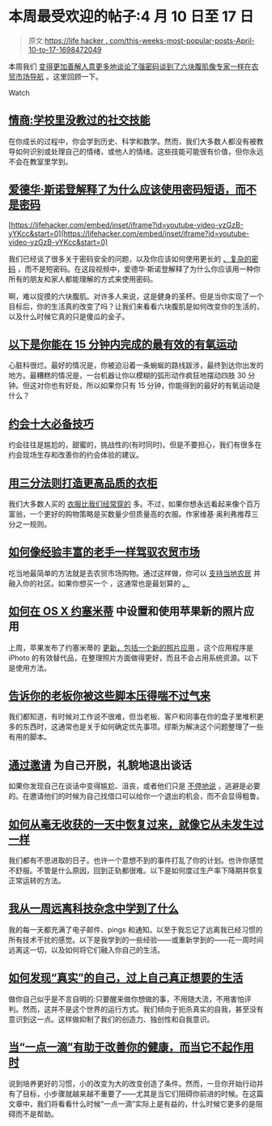 # 本周最受欢迎的帖子:4 月 10 日至 17 日

> 原文:[https://life hacker . com/this-weeks-most-popular-posts-April-10-to-17-1698472049](https://lifehacker.com/this-weeks-most-popular-posts-april-10th-to-17th-1698472049)

本周我们 [变得更加善解人意](https://lifehacker.com/emotional-intelligence-the-social-skills-you-werent-ta-1697704987)[更多地谈论了强密码](http://lifehacker.com/edward-snowden-explains-why-you-should-use-passphrases-1696958545)[谈到了六块腹肌](http://vitals.lifehacker.com/how-getting-a-six-pack-changes-your-life-and-how-it-do-1696896251)[像专家一样在农贸市场导航](http://skillet.lifehacker.com/what-i-learned-from-years-of-shopping-at-farmers-marke-1696890959) 。这里回顾一下。

Watch

## [情商:学校里没教过的社交技能](http://lifehacker.com/emotional-intelligence-the-social-skills-you-werent-ta-1697704987)

在你成长的过程中，你会学到历史、科学和数学。然而，我们大多数人都没有被教导如何识别或处理自己的情绪，或他人的情绪。这些技能可能很有价值，但你永远不会在教室里学到。

## [爱德华·斯诺登解释了为什么应该使用密码短语，而不是密码](http://lifehacker.com/edward-snowden-explains-why-you-should-use-passphrases-1696958545)

 [https://lifehacker.com/embed/inset/iframe?id=youtube-video-yzGzB-yYKcc&start=0](https://lifehacker.com/embed/inset/iframe?id=youtube-video-yzGzB-yYKcc&start=0) 

我们已经谈了很多关于密码安全的问题，以及你应该如何使用更长的 [、复杂的密码](http://lifehacker.com/using-common-phrases-makes-your-passphrase-password-use-5893510) ，而不是短密码。在这段视频中，爱德华·斯诺登解释了为什么你应该用一种你所有的朋友和家人都能理解的方式来使用密码。

啊，难以捉摸的六块腹肌。对许多人来说，这是健身的圣杯。但是当你实现了一个目标后，你的生活真的改变了吗？让我们来看看六块腹肌是如何改变你的生活的，以及什么时候它真的只是傻瓜的金子。

## [以下是你能在 15 分钟内完成的最有效的有氧运动](http://vitals.lifehacker.com/heres-the-most-effective-cardio-workout-you-can-do-in-1-1697917072)

心脏科很烂。最好的情况是，你被迫沿着一条蜿蜒的路线跋涉，最终到达你出发的地方。最糟糕的情况是，一台机器让你以模糊的弧形动作疯狂地摆动四肢 30 分钟。但这对你也有好处，所以如果你只有 15 分钟，你能得到的最好的有氧运动是什么？

## [约会十大必备技巧](http://lifehacker.com/top-10-essential-tips-for-dating-1696547423)

约会往往是尴尬的，甜蜜的，挑战性的(有时同时)。但是不要担心，我们有很多在约会现场生存和改善你的约会体验的建议。

## [用三分法则打造更高品质的衣柜](http://lifehacker.com/build-a-higher-quality-wardrobe-with-the-one-third-rule-1697999751)

我们大多数人买的 [衣服比我们经常穿的](https://lifehacker.com/how-to-stop-buying-clothes-you-never-wear-1566730349) 多。不过，如果你想永远看起来像个百万富翁，一个更好的购物策略是买数量少但质量高的衣服。作家维基·奥利弗推荐三分之一规则。

## [如何像经验丰富的老手一样驾驭农贸市场](http://skillet.lifehacker.com/what-i-learned-from-years-of-shopping-at-farmers-marke-1696890959)

吃当地最简单的方法就是去农贸市场购物。通过这样做，你可以 [支持当地农民](http://lifehacker.com/why-eating-seasonally-and-locally-is-better-for-you-an-1563025065) 并融入你的社区。如果你想买一个 ，这通常也是最划算的 [。](http://lifehacker.com/hit-up-farmers-markets-when-cooking-for-one-5402989)

## [如何在 OS X 约塞米蒂](http://lifehacker.com/how-to-set-up-and-use-apples-new-photos-app-in-os-x-yos-1697595730) 中设置和使用苹果新的照片应用

上周，苹果发布了约塞米蒂的 [更新，包括一个新的照片应用](http://lifehacker.com/os-x-10-10-3-arrives-with-new-photos-app-1696493039) 。这个应用程序是 iPhoto 的有效替代品，在整理照片方面做得更好，而且不会占用系统资源。以下是使用方法。

## [告诉你的老板你被这些脚本压得喘不过气来](http://lifehacker.com/tell-your-boss-youre-overwhelmed-with-work-with-these-s-1697752580)

我们都知道，有时候对工作说不很难，但当老板、客户和同事在你的盘子里堆积更多的东西时，这通常也是关于如何确定优先事项。缪斯为解决这个问题整理了一些有用的脚本。

## [通过邀请](http://lifehacker.com/back-out-of-conversations-politely-by-excusing-yourself-1697110126) 为自己开脱，礼貌地退出谈话

如果你发现自己在谈话中变得尴尬、沮丧，或者他们只是 [不停地说](http://lifehacker.com/how-to-deal-with-someone-who-constantly-rambles-1677630626) ，逃避是必要的。在邀请他们的时候为自己找借口可以给你一个退出的机会，而不会显得粗鲁。

## [如何从毫无收获的一天中恢复过来，就像它从未发生过一样](http://lifehacker.com/how-to-recover-from-an-unproductive-day-like-it-never-h-1698124672)

我们都有不思进取的日子。也许一个意想不到的事件打乱了你的计划。也许你感觉不舒服。不管是什么原因，回到正轨都很难。以下是如何度过生产率下降期并恢复正常运转的方法。

## [我从一周远离科技杂念中学到了什么](http://lifehacker.com/what-i-learned-from-a-week-away-from-tech-distractions-1697454052)

我的每一天都充满了电子邮件、pings 和通知。以至于我忘记了远离我已经习惯的所有技术干扰的感觉。以下是我学到的一些经验——或重新学到的——花一周时间远离这一切，以及如何将它们融入你自己的生活。

## [如何发现“真实”的自己，过上自己真正想要的生活](http://lifehacker.com/how-to-discover-your-authentic-self-and-live-the-life-1698115144)

做你自己似乎是不言自明的:只要醒来做你想做的事，不用随大流，不用害怕评判。然而，这并不是这个世界的运行方式。我们倾向于扼杀真实的自我，甚至没有意识到这一点。这样做抑制了我们的创造力、独创性和自我意识。

## [当“一点一滴”有助于改善你的健康，而当它不起作用时](http://lifehacker.com/when-every-little-bit-helps-improve-your-health-and-1697858546)

说到培养更好的习惯，小的改变为大的改变创造了条件。然而，一旦你开始行动并有了目标，小步骤就越来越不重要了——尤其是当它们阻碍你前进的时候。在这篇文章中，我们将看看什么时候“一点一滴”实际上是有益的，什么时候它更多的是阻碍而不是帮助。